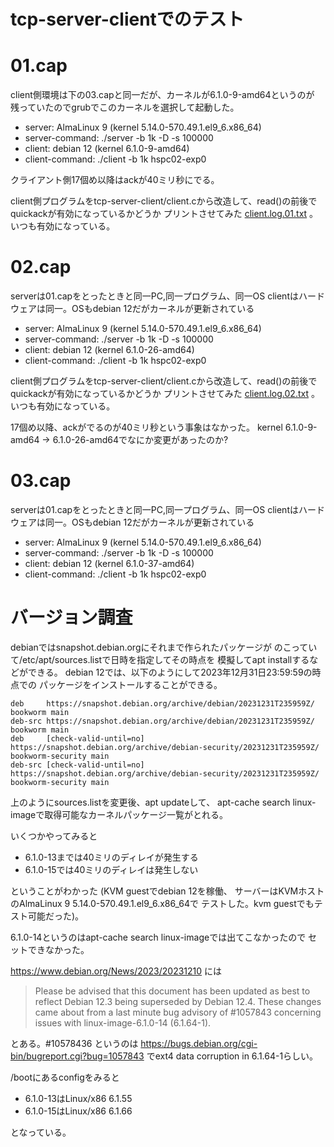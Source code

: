 # tcp-server-clientでのテスト

# 01.cap

client側環境は下の03.capと同一だが、カーネルが6.1.0-9-amd64というのが
残っていたのでgrubでこのカーネルを選択して起動した。

- server: AlmaLinux 9 (kernel 5.14.0-570.49.1.el9_6.x86_64)
- server-command: ./server -b 1k -D -s 100000 
- client: debian 12 (kernel 6.1.0-9-amd64)
- client-command: ./client -b 1k hspc02-exp0

クライアント側17個め以降はackが40ミリ秒にでる。

client側プログラムをtcp-server-client/client.cから改造して、read()の前後で
quickackが有効になっているかどうか
プリントさせてみた
[client.log.01.txt](client.log.01.txt)
。いつも有効になっている。


# 02.cap

serverは01.capをとったときと同一PC,同一プログラム、同一OS
clientはハードウェアは同一。OSもdebian 12だがカーネルが更新されている

- server: AlmaLinux 9 (kernel 5.14.0-570.49.1.el9_6.x86_64)
- server-command: ./server -b 1k -D -s 100000 
- client: debian 12 (kernel 6.1.0-26-amd64)
- client-command: ./client -b 1k hspc02-exp0

client側プログラムをtcp-server-client/client.cから改造して、read()の前後で
quickackが有効になっているかどうか
プリントさせてみた
[client.log.02.txt](client.log.02.txt)
。いつも有効になっている。

17個め以降、ackがでるのが40ミリ秒という事象はなかった。
kernel 6.1.0-9-amd64 -> 6.1.0-26-amd64でなにか変更があったのか?

# 03.cap

serverは01.capをとったときと同一PC,同一プログラム、同一OS
clientはハードウェアは同一。OSもdebian 12だがカーネルが更新されている

- server: AlmaLinux 9 (kernel 5.14.0-570.49.1.el9_6.x86_64)
- server-command: ./server -b 1k -D -s 100000 
- client: debian 12 (kernel 6.1.0-37-amd64)
- client-command: ./client -b 1k hspc02-exp0

# バージョン調査

debianではsnapshot.debian.orgにそれまで作られたパッケージが
のこっていて/etc/apt/sources.listで日時を指定してその時点を
模擬してapt installするなどができる。
debian 12では、以下のようにして2023年12月31日23:59:59の時点での
パッケージをインストールすることができる。

```
deb     https://snapshot.debian.org/archive/debian/20231231T235959Z/ bookworm main
deb-src https://snapshot.debian.org/archive/debian/20231231T235959Z/ bookworm main
deb     [check-valid-until=no] https://snapshot.debian.org/archive/debian-security/20231231T235959Z/ bookworm-security main
deb-src [check-valid-until=no] https://snapshot.debian.org/archive/debian-security/20231231T235959Z/ bookworm-security main
```

上のようにsources.listを変更後、apt updateして、
apt-cache search linux-imageで取得可能なカーネルパッケージ一覧がとれる。

いくつかやってみると

- 6.1.0-13までは40ミリのディレイが発生する
- 6.1.0-15では40ミリのディレイは発生しない

ということがわかった
(KVM guestでdebian 12を稼働、
サーバーはKVMホストのAlmaLinux 9 5.14.0-570.49.1.el9_6.x86_64で
テストした。kvm guestでもテスト可能だった)。

6.1.0-14というのはapt-cache search linux-imageでは出てこなかったので
セットできなかった。

https://www.debian.org/News/2023/20231210 には

> Please be advised that this document has been updated as best to
> reflect Debian 12.3 being superseded by Debian 12.4. These changes
> came about from a last minute bug advisory of #1057843 concerning
> issues with linux-image-6.1.0-14 (6.1.64-1).

とある。#10578436 というのは
https://bugs.debian.org/cgi-bin/bugreport.cgi?bug=1057843
でext4 data corruption in 6.1.64-1らしい。

/bootにあるconfigをみると

- 6.1.0-13はLinux/x86 6.1.55
- 6.1.0-15はLinux/x86 6.1.66

となっている。

